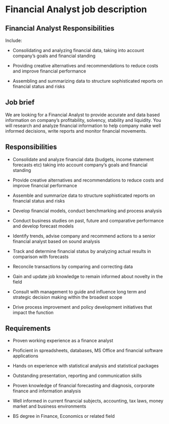 # Financial Analyst job description


## Financial Analyst Responsibilities

Include:

* Consolidating and analyzing financial data, taking into account company’s goals and financial standing

* Providing creative alternatives and recommendations to reduce costs and improve financial performance

* Assembling and summarizing data to structure sophisticated reports on financial status and risks


## Job brief

We are looking for a Financial Analyst to provide accurate and data based information on company’s profitability, solvency, stability and liquidity. You will research and analyze financial information to help company make well informed decisions, write reports and monitor financial movements.


## Responsibilities

* Consolidate and analyze financial data (budgets, income statement forecasts etc) taking into account company’s goals and financial standing

* Provide creative alternatives and recommendations to reduce costs and improve financial performance

* Assemble and summarize data to structure sophisticated reports on financial status and risks

* Develop financial models, conduct benchmarking and process analysis

* Conduct business studies on past, future and comparative performance and develop forecast models

* Identify trends, advise company and recommend actions to a senior financial analyst based on sound analysis

* Track and determine financial status by analyzing actual results in comparison with forecasts

* Reconcile transactions by comparing and correcting data

* Gain and update job knowledge to remain informed about novelty in the field

* Consult with management to guide and influence long term and strategic decision making within the broadest scope

* Drive process improvement and policy development initiatives that impact the function


## Requirements

* Proven working experience as a finance analyst

* Proficient in spreadsheets, databases, MS Office and financial software applications

* Hands on experience with statistical analysis and statistical packages

* Outstanding presentation, reporting and communication skills

* Proven knowledge of financial forecasting and diagnosis, corporate finance and information analysis

* Well informed in current financial subjects, accounting, tax laws, money market and business environments

* BS degree in Finance, Economics or related field
